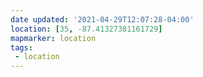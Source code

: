 ```yaml
---
date updated: '2021-04-29T12:07:28-04:00'
location: [35, -87.41327381161729]
mapmarker: location
tags:
 - location
---
```

